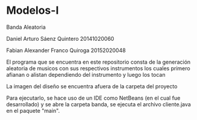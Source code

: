 # Modelos-I
Banda Aleatoria

Daniel Arturo Sáenz Quintero 20141020060

Fabian Alexander Franco Quiroga 20152020048

El programa que se encuentra en este repositorio consta de la generación aleatoria de musicos con sus respectivos instrumentos los cuales primero afianan o alistan dependiendo del instrumento y luego los tocan

La imagen del diseño se encuentra afuera de la carpeta del proyecto

Para ejecutarlo, se hace uso de un IDE como NetBeans (en el cual fue desarrollado) y se abre la carpeta banda, se ejecuta el archivo cliente.java en el paquete "main".
